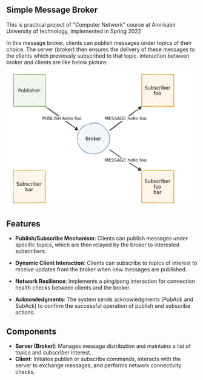 ## Simple Message Broker

This is practical project of "Computer Network" course at Amirkabir University of technology, implemented in Spring 2022

In this message broker, clients can publish messages under topics of their choice. The server (broker) then ensures the delivery of these messages to the clients which previously subscribed to that topic. interaction between broker and clients are like below picture:



![Broker and Client Interaction](https://github.com/mahlashrifi/Simple-Message-Broker/blob/master/mb.png)



## Features

- **Publish/Subscribe Mechanism**: Clients can publish messages under specific topics, which are then relayed by the broker to interested subscribers.

- **Dynamic Client Interaction**: Clients can subscribe to topics of interest to receive updates from the broker when new messages are published.

- **Network Resilience**: Implements a ping/pong interaction for connection health checks between clients and the broker.

- **Acknowledgments**: The system sends acknowledgments (PubAck and SubAck) to confirm the successful operation of publish and subscribe actions.

  

## Components

- **Server (Broker)**: Manages message distribution and maintains a list of topics and subscriber interest.
- **Client**: Initiates publish or subscribe commands, interacts with the server to exchange messages, and performs network connectivity checks.



